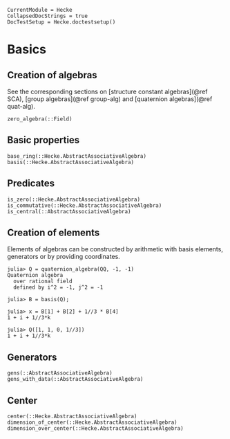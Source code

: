 ```@meta
CurrentModule = Hecke
CollapsedDocStrings = true
DocTestSetup = Hecke.doctestsetup()
```
# Basics


## Creation of algebras

See the corresponding sections on [structure constant algebras](@ref SCA), [group algebras](@ref group-alg) and [quaternion algebras](@ref quat-alg).

```@docs
zero_algebra(::Field)
```

## Basic properties

```@docs
base_ring(::Hecke.AbstractAssociativeAlgebra)
basis(::Hecke.AbstractAssociativeAlgebra)
```

## Predicates

```@docs
is_zero(::Hecke.AbstractAssociativeAlgebra)
is_commutative(::Hecke.AbstractAssociativeAlgebra)
is_central(::AbstractAssociativeAlgebra)
```

## Creation of elements

Elements of algebras can be constructed by arithmetic with basis elements, generators or by providing coordinates.

```jldoctest
julia> Q = quaternion_algebra(QQ, -1, -1)
Quaternion algebra
  over rational field
  defined by i^2 = -1, j^2 = -1

julia> B = basis(Q);

julia> x = B[1] + B[2] + 1//3 * B[4]
1 + i + 1//3*k

julia> Q([1, 1, 0, 1//3])
1 + i + 1//3*k
```

## Generators

```@docs
gens(::AbstractAssociativeAlgebra)
gens_with_data(::AbstractAssociativeAlgebra)
```

## Center

```@docs
center(::Hecke.AbstractAssociativeAlgebra)
dimension_of_center(::Hecke.AbstractAssociativeAlgebra)
dimension_over_center(::Hecke.AbstractAssociativeAlgebra)
```
